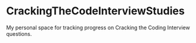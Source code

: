 # CrackingTheCodeInterviewStudies
My personal space for tracking progress on Cracking the Coding Interview questions. 
